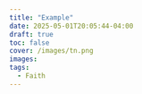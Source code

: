 ```yaml
---
title: "Example"
date: 2025-05-01T20:05:44-04:00
draft: true
toc: false
cover: /images/tn.png
images: 
tags:
  - Faith
---
```


